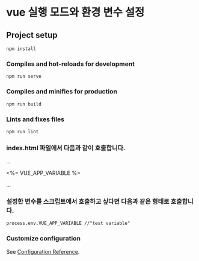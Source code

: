 # vue 실행 모드와 환경 변수 설정

## Project setup

```
npm install
```

### Compiles and hot-reloads for development

```
npm run serve
```

### Compiles and minifies for production

```
npm run build
```

### Lints and fixes files

```
npm run lint
```

### index.html 파일에서 다음과 같이 호출합니다.

...

<p><%= VUE_APP_VARIABLE %></p>
...

### 설정한 변수를 스크립트에서 호출하고 싶다면 다음과 같은 형태로 호출합니다.

```
process.env.VUE_APP_VARIABLE //"test variable"
```

### Customize configuration

See [Configuration Reference](https://cli.vuejs.org/config/).
